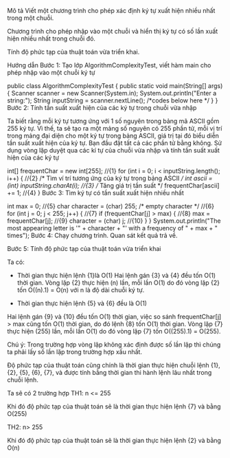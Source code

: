 Mô tả 
Viết một chương trình cho phép xác định ký tự xuất hiện nhiều nhất trong một chuỗi.

Chương trình cho phép nhập vào một chuỗi và hiển thị ký tự có số lần xuất hiện nhiều nhất trong chuỗi đó.

Tính độ phức tạp của thuật toán vừa triển khai.

Hướng dẫn
Bước 1: Tạo lớp AlgorithmComplexityTest, viết hàm main cho phép nhập vào một chuỗi ký tự

public class AlgorithmComplexityTest {
     public static void main(String[] args) {
         Scanner scanner = new Scanner(System.in);
         System.out.println("Enter a string:");
         String inputString = scanner.nextLine();
         /*codes below here */ 
     }
}
Bước 2: Tính tần suất xuất hiện của các ký tự trong chuỗi vừa nhập

Ta biết rằng mỗi ký tự tương ứng với 1 số nguyên trong bảng mã ASCII  gồm 255 ký tự. Vì thế, ta sẽ tạo ra một mảng số nguyên có 255 phần tử, mỗi  vị trí  trong mảng  đại diện cho một  ký tự trong bảng ASCII,  giá trị tại đó biểu diễn tần suất xuất hiện của ký tự. Bạn đầu đặt tất cả các phần tử bằng không. Sử dụng vòng lặp duyệt qua các kí tự của chuỗi vừa nhập và tính tần suất xuất hiện của các ký tự

int[] frequentChar = new int[255];                         //{1}
for (int i = 0; i < inputString.length(); i++) {           //{2}
    /* Tìm ví trí tương ứng của ký tự trong bảng ASCII */
    int ascii = (int) inputString.charAt(i);               //{3}
    /* Tăng giá trị tần suất */
    frequentChar[ascii] += 1;                              //{4}
}
Bước 3:  Tìm ký tự có tần suất xuất hiện nhiều nhất

int max = 0;                                             //{5}
 char character = (char) 255; /* empty character */      //{6}
 for (int j = 0; j < 255; j++) {                         //{7}
     if (frequentChar[j] > max) {                        //{8}
         max = frequentChar[j];                          //{9}
         character = (char) j;                           //{10}
     }
 }
 System.out.println("The most appearing letter is '" + character + "' with a frequency of " + max + " times");
Bước 4: Chạy chương trình. Quan sát kết quả trả về.

Bước 5: Tính độ phức tạp của thuật toán vừa triển khai

Ta có:

- Thời  gian thực hiện lệnh {1}là O(1)
Hai lệnh gán {3} và {4} đều tốn O(1) thời gian. Vòng lặp {2} thực hiện (n) lần, mỗi lần O(1) do đó vòng lặp {2} tốn O((n).1) = O(n)  với  n là độ dài chuỗi ký tự.

- Thời  gian thực hiện lệnh {5} và {6} đều là O(1)

Hai lệnh gán {9} và {10} đều tốn O(1) thời gian, việc so sánh frequentChar[j] > max  cũng tốn O(1) thời gian, do đó lệnh {8} tốn O(1) thời gian. Vòng lặp {7} thực hiện (255) lần, mỗi lần O(1) do đó vòng lặp {7} tốn O((255).1) = O(255).

Chú ý: Trong trường hợp vòng lặp không xác định được số lần lặp thì chúng ta phải lấy số lần lặp trong trường hợp xấu nhất.

Độ phức tạp của thuật toán cũng chính là thời gian thực hiện chuỗi lệnh {1}, {2}, {5}, {6}, {7}, và được tính bằng thời gian thi hành lệnh lâu nhất trong chuỗi lệnh.

Ta sẽ có 2 trường hợp
TH1: n <= 255

Khi đó độ phức tạp của thuật toán  sẽ là thời gian thực hiện lệnh {7} và bằng O(255)

TH2: n> 255

Khi đó độ phức tạp của thuật toán  sẽ là thời gian thực hiện lệnh {2} và bằng O(n)

